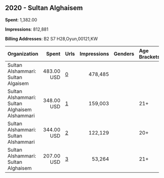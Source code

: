 ## 2020 - Sultan Alghaisem 
**Spent**: 1,382.00

**Impressions**: 812,881

**Billing Addresses**: B2 S7 H28,Oyun,00121,KW

|Organization|Spent|Urls|Impressions|Genders|Age Brackets|Country Codes|
|:---|---:|:---|---:|:---|:---|:---|
|Sultan Alshammari: Sultan Algaisem|483.00 USD|[0](https://www.snap.com/political-ads/asset/4e444409d8cb85c9d51c4f7331f60e81f373f7c0dbb90cef6579469d5be01f5d?mediaType=jpeg)|478,485|||kuwait|
|Sultan Alshammari: Sultan Alghaisem Alshammari|348.00 USD|[1](https://www.snap.com/political-ads/asset/7200b1cf7e123e97a79f314bdc815e83ebee6b959d16e413223e70eed17f46e0?mediaType=jpeg)|159,003||21+|kuwait|
|Sultan Alshammari: Sultan Alshammari|344.00 USD|[2](https://www.snap.com/political-ads/asset/ef8cfcc7b456bf25ca18566eac738d05c04f3b6171b61d6ec9b68f80f1dd8816?mediaType=mp4)|122,129||20+|kuwait|
|Sultan Alshammari: Sultan Alghaisem|207.00 USD|[3](https://www.snap.com/political-ads/asset/a126f596ed7dab704f48188bf6d1f5b0f8a3421f73df9dc4839d3e58e0e74df7?mediaType=mp4)|53,264||21+|kuwait|
